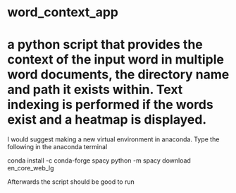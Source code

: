 # word_context_app

# a python script that provides the context of the input word in multiple word documents, the directory name and path it exists within. Text indexing is performed if the words exist and a heatmap is displayed.



I would suggest making a new virtual environment in anaconda. Type the following in the anaconda terminal

conda install -c conda-forge spacy 
python -m spacy download en_core_web_lg

Afterwards the script should be good to run
